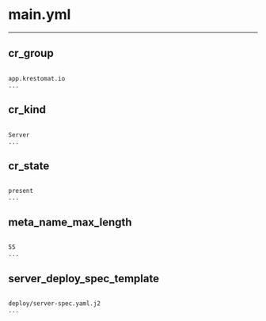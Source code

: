 



# main.yml

---
## cr_group

```

app.krestomat.io
...

```
## cr_kind

```

Server
...

```
## cr_state

```

present
...

```
## meta_name_max_length

```

55
...

```
## server_deploy_spec_template

```

deploy/server-spec.yaml.j2
...

```